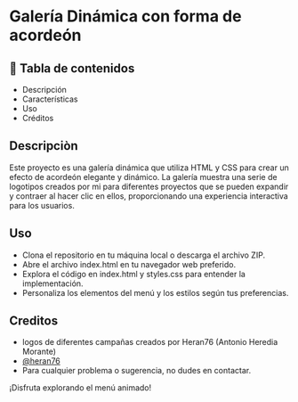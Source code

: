 
# Galería Dinámica con forma de acordeón



## 🚀 Tabla de contenidos
- Descripción
- Características
- Uso
- Créditos
## Descripciòn

Este proyecto es una galería dinámica que utiliza HTML y CSS para crear un efecto de acordeón elegante y dinámico. La galería muestra una serie de logotipos creados por mi para diferentes proyectos que se pueden expandir y contraer al hacer clic en ellos, proporcionando una experiencia interactiva para los usuarios.




## Uso

- Clona el repositorio en tu máquina local o descarga el archivo ZIP.
- Abre el archivo index.html en tu navegador web preferido.
- Explora el código en index.html y styles.css para entender la implementación.
- Personaliza los elementos del menú y los estilos según tus preferencias.


## Creditos

- logos de diferentes campañas creados por Heran76 (Antonio Heredia Morante)
- [@heran76](https://github.com/Heran76)
- Para cualquier problema o sugerencia, no dudes en contactar.

¡Disfruta explorando el menú animado!

